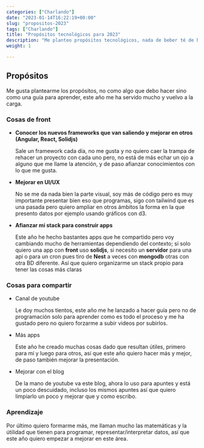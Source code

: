 ```yaml
---
categories: ["Charlando"]
date: "2023-01-14T16:22:19+00:00"
slug: "propositos-2023"
tags: ["Charlando"]
title: "Propósitos tecnológicos para 2023"
description: "Me planteo propósitos tecnológicos, nada de beber té de hierbas por la mañana"
weight: 1

---
```


## Propósitos

Me gusta plantearme los propósitos, no como algo que debo hacer sino como una guía para aprender, este año me ha servido mucho y vuelvo a la carga.

### Cosas de front

- **Conocer los nuevos frameworks que van saliendo y mejorar en otros (Angular, React, Solidjs)**

  Sale un framework cada día, no me gusta y no quiero caer la trampa de rehacer un proyecto con cada uno pero, no está de más echar un ojo a alguno que me llame la atención, y de paso afianzar conocimientos con lo que me gusta.

- **Mejorar en UI/UX**

  No se me da nada bien la parte visual, soy más de código pero es muy importante presentar bien eso que programas, sigo con tailwind que es una pasada pero quiero ampliar en otros ámbitos la forma en la que presento datos por ejemplo usando gráficos con d3.

- **Afianzar mi stack para construir apps**

  Este año he hecho bastantes apps que he compartido pero voy cambiando mucho de herramientas dependiendo del contexto; sí solo quiero una app con **front** uso **solidjs**, si necesito un **servidor** para una api o para un cron pues tiro de **Nest** a veces con **mongodb** otras con otra BD diferente. Así que quiero organizarme un stack propio para tener las cosas más claras

### Cosas para compartir

- Canal de youtube 

  Le doy muchos tientos, este año me he lanzado a hacer guía pero no de programación solo para aprender como es todo el proceso y me ha gustado pero no quiero forzarme a subir videos por subirlos.

- Más apps

  Este año he creado muchas cosas dado que resultan útiles, primero para mí y luego para otros, así que este año quiero hacer más y mejor, de paso también mejorar la presentación.
  
- Mejorar con el blog

  De la mano de youtube va este blog, ahora lo uso para apuntes y está un poco descuidado, incluso los mismos apuntes así que quiero limpiarlo un poco y mejorar que y como escribo.

### Aprendizaje

Por último quiero formarme más, me llaman mucho las matemáticas y la útilidad que tienen para programar, representar/interpretar datos, así que este año quiero empezar a mejorar en este área.